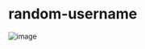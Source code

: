 # random-username


![image](https://user-images.githubusercontent.com/95668340/169683792-1c78781b-2230-4e66-9b3e-60b6682f9afb.png)
